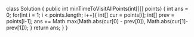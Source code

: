 class Solution {
    public int minTimeToVisitAllPoints(int[][] points) {
        int ans = 0;
        for(int i = 1; i < points.length; i++){
            int[] cur = points[i];
            int[] prev = points[i-1];
            ans += Math.max(Math.abs(cur[0] - prev[0]), Math.abs(cur[1]-prev[1]));
        }
        return ans;
    }
}